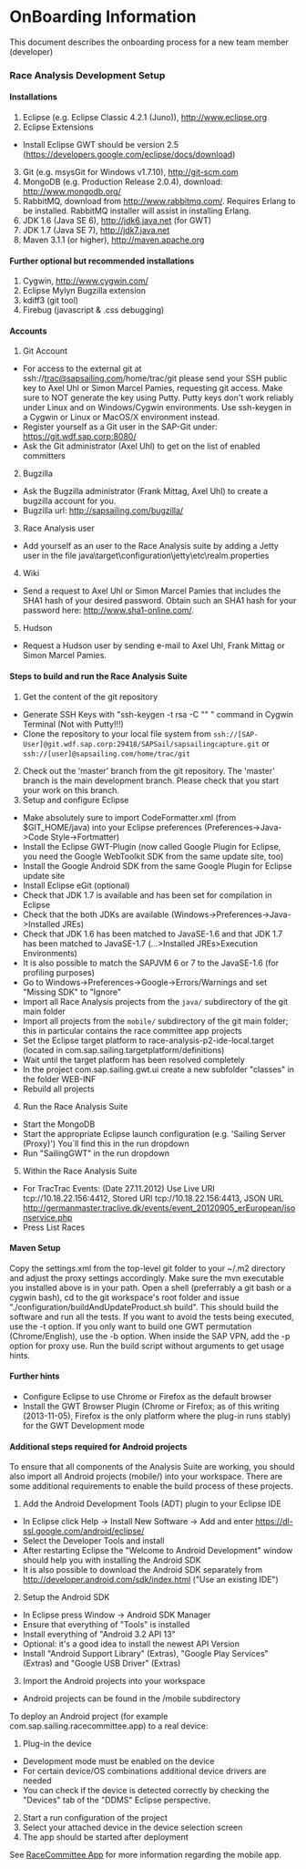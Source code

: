 # OnBoarding Information

This document describes the onboarding process for a new team member (developer)

### Race Analysis Development Setup

#### Installations

1. Eclipse (e.g. Eclipse Classic 4.2.1 (Juno)), http://www.eclipse.org
2. Eclipse Extensions
  * Install Eclipse GWT should be version 2.5 (https://developers.google.com/eclipse/docs/download)
3. Git (e.g. msysGit for Windows v1.7.10), http://git-scm.com
4. MongoDB (e.g. Production Release 2.0.4), download: http://www.mongodb.org/
5. RabbitMQ, download from http://www.rabbitmq.com/. Requires Erlang to be installed. RabbitMQ installer will assist in installing Erlang.
6. JDK 1.6 (Java SE 6), http://jdk6.java.net (for GWT)
7. JDK 1.7 (Java SE 7), http://jdk7.java.net
8. Maven 3.1.1 (or higher), http://maven.apache.org

#### Further optional but recommended installations

1. Cygwin, http://www.cygwin.com/
2. Eclipse Mylyn Bugzilla extension
3. kdiff3 (git tool)
4. Firebug (javascript & .css debugging)

#### Accounts

1. Git Account
  * For access to the external git at ssh://trac@sapsailing.com/home/trac/git please send your SSH public key to Axel Uhl or Simon Marcel Pamies, requesting git access. Make sure to NOT generate the key using Putty. Putty keys don't work reliably under Linux and on Windows/Cygwin environments. Use ssh-keygen in a Cygwin or Linux or MacOS/X environment instead.
  * Register yourself as a Git user in the SAP-Git under: https://git.wdf.sap.corp:8080/
  * Ask the Git administrator (Axel Uhl) to get on the list of enabled committers
2. Bugzilla
  * Ask the Bugzilla administrator (Frank Mittag, Axel Uhl) to create a bugzilla account for you.
  * Bugzilla url: http://sapsailing.com/bugzilla/
3. Race Analysis user
  * Add yourself as an user to the Race Analysis suite by adding a Jetty user in the file java\target\configuration\jetty\etc\realm.properties
4. Wiki
  * Send a request to Axel Uhl or Simon Marcel Pamies that includes the SHA1 hash of your desired password. Obtain such an SHA1 hash for your password here: http://www.sha1-online.com/.
5. Hudson
  * Request a Hudson user by sending e-mail to Axel Uhl, Frank Mittag or Simon Marcel Pamies.
 
#### Steps to build and run the Race Analysis Suite 
 
1. Get the content of the git repository
  * Generate SSH Keys with "ssh-keygen -t rsa -C "" " command in Cygwin Terminal (Not with Putty!!!)
  * Clone the repository to your local file system from `ssh://[SAP-User]@git.wdf.sap.corp:29418/SAPSail/sapsailingcapture.git`  or `ssh://[user]@sapsailing.com/home/trac/git`
2. Check out the 'master' branch from the git repository. The 'master' branch is the main development branch. Please check that you start your work on this branch.
3. Setup and configure Eclipse
  * Make absolutely sure to import CodeFormatter.xml (from $GIT_HOME/java) into your Eclipse preferences (Preferences->Java->Code Style->Fortmatter)
  * Install the Eclipse GWT-Plugin (now called Google Plugin for Eclipse, you need the Google WebToolkit SDK from the same update site, too)
  * Install the Google Android SDK from the same Google Plugin for Eclipse update site
  * Install Eclipse eGit (optional)
  * Check that JDK 1.7 is available and has been set for compilation in Eclipse
  * Check that the both JDKs are available (Windows->Preferences->Java->Installed JREs)
  * Check that JDK 1.6 has been matched to JavaSE-1.6 and that JDK 1.7 has been matched to JavaSE-1.7 (...>Installed JREs>Execution Environments)
  * It is also possible to match the SAPJVM 6 or 7 to the JavaSE-1.6 (for profiling purposes)
  * Go to Windows->Preferences->Google->Errors/Warnings and set "Missing SDK" to "Ignore"
  * Import all Race Analysis projects from the `java/` subdirectory of the git main folder
  * Import all projects from the `mobile/` subdirectory of the git main folder; this in particular contains the race committee app projects
  * Set the Eclipse target platform to race-analysis-p2-ide-local.target (located in com.sap.sailing.targetplatform/definitions)
  * Wait until the target platform has been resolved completely
  * In the project com.sap.sailing.gwt.ui create a new subfolder "classes" in the folder WEB-INF
  * Rebuild all projects
4. Run the Race Analysis Suite
  * Start the MongoDB
  * Start the appropriate Eclipse launch configuration (e.g. 'Sailing Server (Proxy)') You´ll find this in the run dropdown
  * Run "SailingGWT" in the run dropdown 
5. Within the Race Analysis Suite
  * For TracTrac Events: (Date 27.11.2012) Use Live URI tcp://10.18.22.156:4412, Stored URI tcp://10.18.22.156:4413, JSON URL  http://germanmaster.traclive.dk/events/event_20120905_erEuropean/jsonservice.php
  * Press List Races

#### Maven Setup
Copy the settings.xml from the top-level git folder to your ~/.m2 directory and adjust the proxy settings accordingly. Make sure the mvn executable you installed above is in your path. Open a shell (preferrably a git bash or a cygwin bash), cd to the git workspace's root folder and issue "./configuration/buildAndUpdateProduct.sh build". This should build the software and run all the tests. If you want to avoid the tests being executed, use the -t option. If you only want to build one GWT permutation (Chrome/English), use the -b option. When inside the SAP VPN, add the -p option for proxy use. Run the build script without arguments to get usage hints.

#### Further hints
- Configure Eclipse to use Chrome or Firefox as the default browser
- Install the GWT Browser Plugin (Chrome or Firefox; as of this writing (2013-11-05), Firefox is the only platform where the plug-in runs stably) for the GWT Development mode

#### Additional steps required for Android projects

To ensure that all components of the Analysis Suite are working, you should also import all Android projects (mobile/) into your workspace. There are some additional requirements to enable the build process of these projects.

1. Add the Android Development Tools (ADT) plugin to your Eclipse IDE
  - In Eclipse click Help -> Install New Software -> Add and enter https://dl-ssl.google.com/android/eclipse/
  - Select the Developer Tools and install
  - After restarting Eclipse the "Welcome to Android Development" window should help you with installing the Android SDK
  - It is also possible to download the Android SDK separately from http://developer.android.com/sdk/index.html ("Use an existing IDE")
2. Setup the Android SDK
  * In Eclipse press Window -> Android SDK Manager
  * Ensure that everything of "Tools" is installed
  * Install everything of "Android 3.2 API 13"
  * Optional: it's a good idea to install the newest API Version
  * Install "Android Support Library" (Extras), "Google Play Services" (Extras) and "Google USB Driver" (Extras)
3. Import the Android projects into your workspace
  * Android projects can be found in the /mobile subdirectory

To deploy an Android project (for example com.sap.sailing.racecommittee.app) to a real device:

1. Plug-in the device
  * Development mode must be enabled on the device
  * For certain device/OS combinations additional device drivers are needed
  * You can check if the device is detected correctly by checking the "Devices" tab of the "DDMS" Eclipse perspective.
2. Start a run configuration of the project
3. Select your attached device in the device selection screen
4. The app should be started after deployment

See [RaceCommittee App](racecommittee-app) for more information regarding the mobile app.